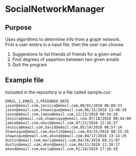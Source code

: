 # SocialNetworkManager

## Purpose
Uses algorithms to determine info from a graph network. <br />
First a user enters in a input file, then the user can choose
1. Suggestions to list friends of friends for a given email
2. Find degrees of separtion between two given emails
3. Quit the program

## Example file
Included in the repository is a file called sample.csv:

`EMAIL_1,EMAIL_2,FRIENDED_DATE` <br />
`jason@email.com,jessica@email.com,08/01/2018 06:09:33` <br />
`jason@email.com,shawnique@email.com,06/15/2018 13:40:39` <br />
`jason@email.com,jamie@email.com,12/13/2018 00:34:18` <br />
`jessica@email.com,shawnique@email.com,07/18/2018 00:44:00` <br />
`jamie@email.com,david@email.com,07/22/2018 12:16:37` <br />
`jessica@email.com,david@email.com,05/14/2018 06:57:14` <br />
`shawnique@email.com,dustin@email.com,03/15/2018 00:25:28` <br />
`shawnique@email.com,akond@email.com,04/17/2018 13:14:29` <br />
`dustin@email.com,maria@email.com,04/16/2018 09:21:07` <br />
`dustin@email.com,akond@email.com,04/11/2018 11:18:17` <br />
`akond@email.com,maria@email.com,01/18/2018 17:38:19` <br />
